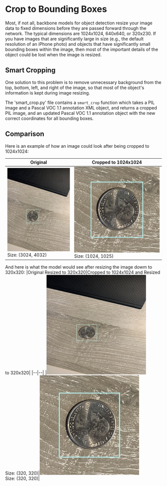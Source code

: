 # Crop to Bounding Boxes
Most, if not all, backbone models for object detection resize your image data to fixed dimensions before they are passed forward through the network. The typical dimensions are 1024x1024, 640x640, or 320x230. If you have images that are significantly large in size (e.g., the default resolution of an iPhone photo) and objects that have significantly small bounding boxes within the image, then most of the important details of the object could be lost when the image is resized.

## Smart Cropping
One solution to this problem is to remove unnecessary background from the top, bottom, left, and right of the image, so that most of the object's information is kept during image resizing.

The 'smart_crop.py' file contains a `smart_crop` function which takes a PIL image and a Pascal VOC 1.1 annotation XML object, and returns a cropped PIL image, and an updated Pascal VOC 1.1 annotation object with the new correct coordinates for all bounding boxes.

## Comparison
Here is an example of how an image could look after being cropped to 1024x1024:

|Original|Cropped to 1024x1024|
|--|--|
|![Original Image](./original.jpeg) <br/> Size: (3024, 4032)|![Cropped 1024x1024](./cropped-1024.jpeg) <br/> Size: (1024, 1025)|

And here is what the model would see after resizing the image dowm to 320x320:
|Original Resized to 320x320|Cropped to 1024x1024 and Resized to 320x320|
|--|--|
|![Original Resized to 320x320](./original-resized-320.jpeg) <br/> Size: (320, 320)|![Cropped Resized to 320x320](./cropped-resized-320.jpeg) <br/> Size: (320, 320)|